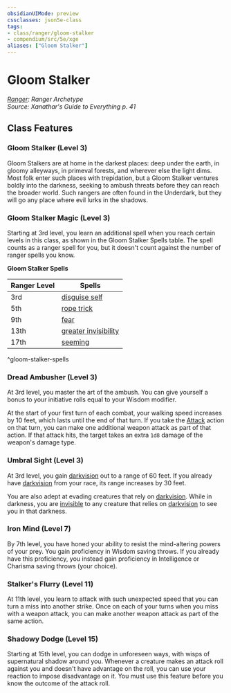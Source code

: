 ```yaml
---
obsidianUIMode: preview
cssclasses: json5e-class
tags:
- class/ranger/gloom-stalker
- compendium/src/5e/xge
aliases: ["Gloom Stalker"]
---
```

# Gloom Stalker
*[Ranger](./ranger.md#): Ranger Archetype*  
*Source: Xanathar's Guide to Everything p. 41*  


## Class Features

### Gloom Stalker (Level 3)

Gloom Stalkers are at home in the darkest places: deep under the earth, in gloomy alleyways, in primeval forests, and wherever else the light dims. Most folk enter such places with trepidation, but a Gloom Stalker ventures boldly into the darkness, seeking to ambush threats before they can reach the broader world. Such rangers are often found in the Underdark, but they will go any place where evil lurks in the shadows.

### Gloom Stalker Magic (Level 3)

Starting at 3rd level, you learn an additional spell when you reach certain levels in this class, as shown in the Gloom Stalker Spells table. The spell counts as a ranger spell for you, but it doesn't count against the number of ranger spells you know.

**Gloom Stalker Spells**

| Ranger Level | Spells |
|--------------|--------|
| 3rd | [disguise self](../../spells/disguise-self.md#) |
| 5th | [rope trick](../../spells/rope-trick.md#) |
| 9th | [fear](../../spells/fear.md#) |
| 13th | [greater invisibility](../../spells/greater-invisibility.md#) |
| 17th | [seeming](../../spells/seeming.md#) |
^gloom-stalker-spells

### Dread Ambusher (Level 3)

At 3rd level, you master the art of the ambush. You can give yourself a bonus to your initiative rolls equal to your Wisdom modifier.

At the start of your first turn of each combat, your walking speed increases by 10 feet, which lasts until the end of that turn. If you take the [Attack](../../../Rules%20&%20Options/5e%20Rules/actions.md##Attack) action on that turn, you can make one additional weapon attack as part of that action. If that attack hits, the target takes an extra `1d8` damage of the weapon's damage type.

### Umbral Sight (Level 3)

At 3rd level, you gain [darkvision](../../../Rules%20&%20Options/5e%20Rules/senses.md##darkvision) out to a range of 60 feet. If you already have [darkvision](../../../Rules%20&%20Options/5e%20Rules/senses.md##darkvision) from your race, its range increases by 30 feet.

You are also adept at evading creatures that rely on [darkvision](../../../Rules%20&%20Options/5e%20Rules/senses.md.md##darkvision). While in darkness, you are [invisible](../../../Rules%20&%20Options/5e%20Rules/conditions.md##invisible) to any creature that relies on [darkvision](../../../Rules%20&%20Options/5e%20Rules/senses.md.md##darkvision) to see you in that darkness.

### Iron Mind (Level 7)

By 7th level, you have honed your ability to resist the mind-altering powers of your prey. You gain proficiency in Wisdom saving throws. If you already have this proficiency, you instead gain proficiency in Intelligence or Charisma saving throws (your choice).

### Stalker's Flurry (Level 11)

At 11th level, you learn to attack with such unexpected speed that you can turn a miss into another strike. Once on each of your turns when you miss with a weapon attack, you can make another weapon attack as part of the same action.

### Shadowy Dodge (Level 15)

Starting at 15th level, you can dodge in unforeseen ways, with wisps of supernatural shadow around you. Whenever a creature makes an attack roll against you and doesn't have advantage on the roll, you can use your reaction to impose disadvantage on it. You must use this feature before you know the outcome of the attack roll.